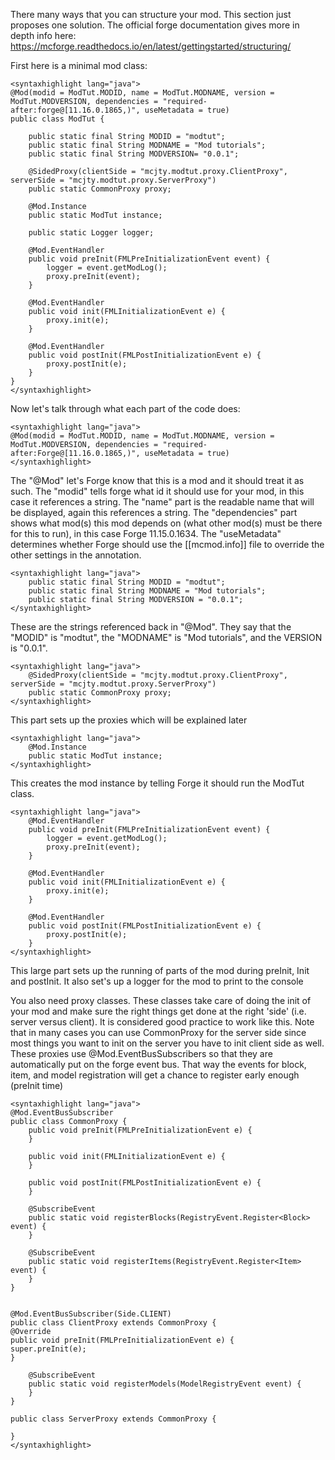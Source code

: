 There many ways that you can structure your mod. This section just proposes one solution. The official forge documentation gives more in depth info here: https://mcforge.readthedocs.io/en/latest/gettingstarted/structuring/

First here is a minimal mod class:
```
<syntaxhighlight lang="java">
@Mod(modid = ModTut.MODID, name = ModTut.MODNAME, version = ModTut.MODVERSION, dependencies = "required-after:forge@[11.16.0.1865,)", useMetadata = true)
public class ModTut {

    public static final String MODID = "modtut";
    public static final String MODNAME = "Mod tutorials";
    public static final String MODVERSION= "0.0.1";

    @SidedProxy(clientSide = "mcjty.modtut.proxy.ClientProxy", serverSide = "mcjty.modtut.proxy.ServerProxy")
    public static CommonProxy proxy;

    @Mod.Instance
    public static ModTut instance;

    public static Logger logger;

    @Mod.EventHandler
    public void preInit(FMLPreInitializationEvent event) {
        logger = event.getModLog();
        proxy.preInit(event);
    }

    @Mod.EventHandler
    public void init(FMLInitializationEvent e) {
        proxy.init(e);
    }

    @Mod.EventHandler
    public void postInit(FMLPostInitializationEvent e) {
        proxy.postInit(e);
    }
}
</syntaxhighlight>
```
Now let's talk through what each part of the code does:
```
<syntaxhighlight lang="java">
@Mod(modid = ModTut.MODID, name = ModTut.MODNAME, version = ModTut.MODVERSION, dependencies = "required-after:Forge@[11.16.0.1865,)", useMetadata = true)
</syntaxhighlight>
```
The "@Mod" let's Forge know that this is a mod and it should treat it as such. The "modid" tells forge what id it should use for your mod, in this case it references a string. The "name" part is the readable name that will be displayed, again this references a string. The "dependencies" part shows what mod(s) this mod depends on (what other mod(s) must be there for this to run), in this case Forge 11.15.0.1634. The "useMetadata" determines whether Forge should use the [[mcmod.info]] file to override the other settings in the annotation.
```
<syntaxhighlight lang="java">
    public static final String MODID = "modtut";
    public static final String MODNAME = "Mod tutorials";
    public static final String MODVERSION = "0.0.1";
</syntaxhighlight>
```
These are the strings referenced back in "@Mod". They say that the "MODID" is "modtut", the "MODNAME" is "Mod tutorials", and the VERSION is "0.0.1".
```
<syntaxhighlight lang="java">
    @SidedProxy(clientSide = "mcjty.modtut.proxy.ClientProxy", serverSide = "mcjty.modtut.proxy.ServerProxy")
    public static CommonProxy proxy;
</syntaxhighlight>
```
This part sets up the proxies which will be explained later
```
<syntaxhighlight lang="java">
    @Mod.Instance
    public static ModTut instance;
</syntaxhighlight>
```
This creates the mod instance by telling Forge it should run the ModTut class.
```
<syntaxhighlight lang="java">
    @Mod.EventHandler
    public void preInit(FMLPreInitializationEvent event) {
        logger = event.getModLog();
        proxy.preInit(event);
    }

    @Mod.EventHandler
    public void init(FMLInitializationEvent e) {
        proxy.init(e);
    }

    @Mod.EventHandler
    public void postInit(FMLPostInitializationEvent e) {
        proxy.postInit(e);
    }
</syntaxhighlight>
```
This large part sets up the running of parts of the mod during preInit, Init and postInit. It also set's up a logger for the mod to print to the console

You also need proxy classes. These classes take care of doing the init of your mod and make sure the right things get done at the right 'side' (i.e. server versus client). It is considered good practice to work like this. Note that in many cases you can use CommonProxy for the server side since most things you want to init on the server you have to init client side as well. These proxies use @Mod.EventBusSubscribers so that they are automatically put on the forge event bus. That way the events for block, item, and model registration will get a chance to register early enough (preInit time)
```
<syntaxhighlight lang="java">
@Mod.EventBusSubscriber
public class CommonProxy {
    public void preInit(FMLPreInitializationEvent e) {
    }

    public void init(FMLInitializationEvent e) {
    }

    public void postInit(FMLPostInitializationEvent e) {
    }

    @SubscribeEvent
    public static void registerBlocks(RegistryEvent.Register<Block> event) {
    }

    @SubscribeEvent
    public static void registerItems(RegistryEvent.Register<Item> event) {
    }
}


@Mod.EventBusSubscriber(Side.CLIENT)
public class ClientProxy extends CommonProxy {
@Override
public void preInit(FMLPreInitializationEvent e) {
super.preInit(e);
}

    @SubscribeEvent
    public static void registerModels(ModelRegistryEvent event) {
    }
}

public class ServerProxy extends CommonProxy {

}
</syntaxhighlight>
```